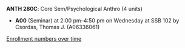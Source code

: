 **ANTH 280C**: Core Sem/Psychological Anthro (4 units)

- **A00** (Seminar) at 2:00 pm–4:50 pm on Wednesday at SSB 102 by Csordas, Thomas J. (A06336061)

[Enrollment numbers over time](./ANTH280C.tsv)
